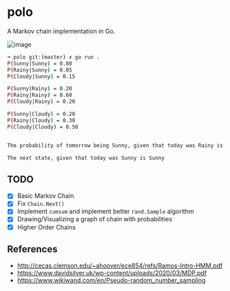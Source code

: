 # polo

A Markov chain implementation in Go.

![image](https://user-images.githubusercontent.com/1344906/134421146-e336e747-0aa1-41f4-8749-4a1f6872b0a7.png)

```bash
➜ polo git:(master) ✗ go run .
P(Sunny|Sunny) = 0.80
P(Rainy|Sunny) = 0.05
P(Cloudy|Sunny) = 0.15

P(Sunny|Rainy) = 0.20
P(Rainy|Rainy) = 0.60
P(Cloudy|Rainy) = 0.20

P(Sunny|Cloudy) = 0.20
P(Rainy|Cloudy) = 0.30
P(Cloudy|Cloudy) = 0.50


The probability of tomorrow being Sunny, given that today was Rainy is 0.2

The next state, given that today was Sunny is Sunny
```

## TODO

- [x] Basic Markov Chain
- [x] Fix `Chain.Next()`
- [x] Implement `cumsum` and implement better `rand.Sample` algorithm
- [x] Drawing/Visualizing a graph of chain with probabilities
- [x] Higher Order Chains

## References

- <http://cecas.clemson.edu/~ahoover/ece854/refs/Ramos-Intro-HMM.pdf>
- <https://www.davidsilver.uk/wp-content/uploads/2020/03/MDP.pdf>
- <https://www.wikiwand.com/en/Pseudo-random_number_sampling>

